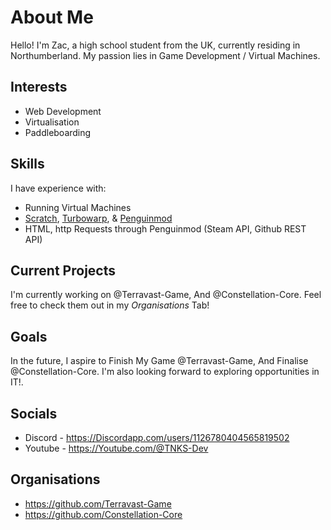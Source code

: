 # About Me

Hello! I'm Zac, a high school student from the UK, currently residing in Northumberland. My passion lies in Game Development / Virtual Machines.

## Interests

- Web Development
- Virtualisation
- Paddleboarding

## Skills

I have experience with:

- Running Virtual Machines
- <a href="https://scratch.mit.edu/projects/editor">Scratch</a>, <a href="https://turbowarp.org/editor">Turbowarp</a>, & <a href="https://studio.penguinmod.com/editor.html">Penguinmod</a>
- HTML, http Requests through Penguinmod (Steam API, Github REST API)

## Current Projects

I'm currently working on @Terravast-Game, And @Constellation-Core. Feel free to check them out in my *Organisations* Tab!

## Goals

In the future, I aspire to Finish My Game @Terravast-Game, And Finalise @Constellation-Core. I'm also looking forward to exploring opportunities in IT!.

## Socials

- Discord - https://Discordapp.com/users/1126780404565819502
- Youtube - https://Youtube.com/@TNKS-Dev

## Organisations

- https://github.com/Terravast-Game
- https://github.com/Constellation-Core
